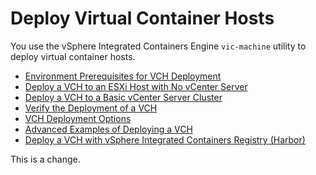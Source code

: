 # Deploy Virtual Container Hosts #

You use the vSphere Integrated Containers Engine `vic-machine` utility to deploy virtual container hosts. 

* [Environment Prerequisites for VCH Deployment](vic_installation_prereqs.md)
* [Deploy a VCH to an ESXi Host with No vCenter Server](deploy_vch_esxi.md)
* [Deploy a VCH to a Basic vCenter Server Cluster](deploy_vch_vcenter.md)
* [Verify the Deployment of a VCH](verify_vch_deployment.md)
* [VCH Deployment Options](vch_installer_options.md)
* [Advanced Examples of Deploying a VCH](vch_installer_examples.md)
* [Deploy a VCH with vSphere Integrated Containers Registry (Harbor)](deploy_vch_harbor.md)

This is a change.